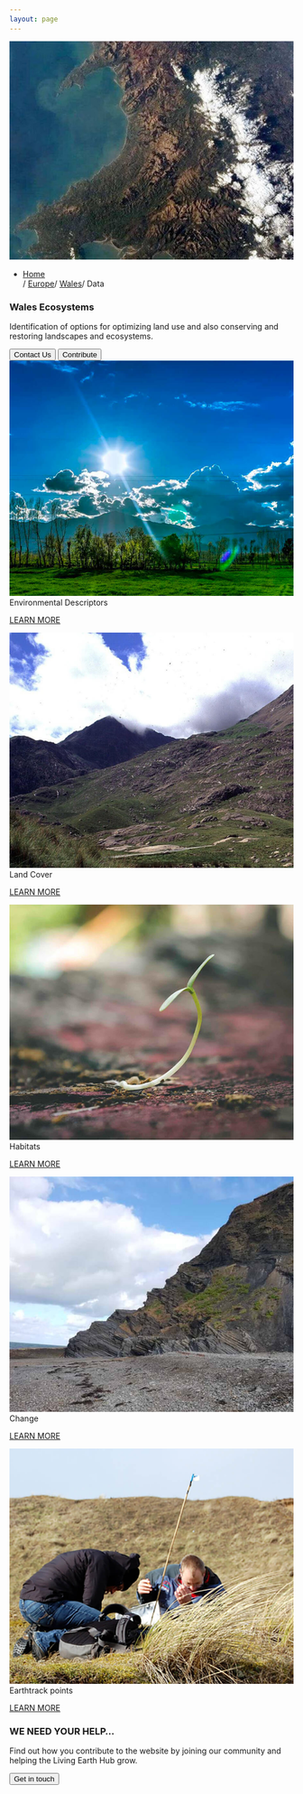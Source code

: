 ```yaml
---
layout: page
---
```


<!-- countryPage-image-section-Start -->
<div class="row country-page-main-section mb-80 mx-0">
    <div class="col-md-5 countryPage-background-color m-0 p-0">
        <div class="mx-md-5 d-flex flex-column h-100 main-content">
        </div>
    </div>
    <div class="col-md-7 m-0 p-0 position-relative">
        <div class="countrypage-img-layer"></div>
        <img class="countrypage-benner-img" src="/assets/img/heading/country.jpg" alt="countrypageMainImg">
    </div>
    <div class="dsc-country-page container">
        <div class="row text-white">
            <div class="col-12">
                <ul class="breadcrumbs list-unstyled d-flex">
                    <li class="breadcrumbs-item"><a href="/">Home</a></li><span class="separator1">/</span> <a href="/europe">Europe</a><span class="separator1">/</span> <a href="/europe/wales/">Wales</a><span class="separator1">/</span> Data
                </ul>
            </div>
        </div>
        <div class="row">
            <div class="dsc-countrypage-inner col-12 col-md-5">
                <h3 class="mb-3 mb-md-4 text-uppercase">Wales Ecosystems</h3>
                <p>Identification of options for optimizing land use and also conserving and restoring landscapes and ecosystems.</p>
            </div>
        </div>
        <div class="row">
            <div class="col-12">
                <button class="left-btn">Contact Us</button>
                <button class="right-btn">Contribute</button>
            </div>
        </div>
    </div>
</div>
<!-- countryPage-image-section-end -->

<!-- country-subpage-blog-start -->
<div class="container mt-80 mb-80 future-landscapes-main">
    <div class="row">
        <div class="col-12 col-sm-6 col-md-4 hover-zoomin">
            <a href="./environmental-descriptors"><img src="/assets/img/wales/environmental-descriptors.jpg" alt="Environmental Descriptors"></a>
            <div class="future-dsc">
                <div class="future-dsc-title">Environmental Descriptors</div>
                <p class="pt-2"><a href="./environmental-descriptors" class="learn-more-link">LEARN MORE</a></p>
            </div>
        </div>
        <div class="col-12 col-sm-6 col-md-4 hover-zoomin">
            <a href="./land-cover"><img src="/assets/img/wales/land-and-water.jpg" alt="Land Cover"></a>
            <div class="future-dsc">
                <div class="future-dsc-title">Land Cover</div>
                <p class="pt-2"><a href="./land-cover" class="learn-more-link">LEARN MORE</a></p>
            </div>
        </div>
        <div class="col-12 col-sm-6 col-md-4 hover-zoomin">
            <a href="#"><img src="/assets/img/wales/soil-acidity.jpg" alt="Land Cover"></a>
            <div class="future-dsc">
                <div class="future-dsc-title">Habitats</div>
                <p class="pt-2"><a href="#" class="learn-more-link">LEARN MORE</a></p>
            </div>
        </div>
        <div class="col-12 col-sm-6 col-md-4 hover-zoomin">
            <a href="#"><img src="/assets/img/wales/dem.jpg" alt="Change"></a>
            <div class="future-dsc">
                <div class="future-dsc-title">Change</div>
                <p class="pt-2"><a href="#" class="learn-more-link">LEARN MORE</a></p>
            </div>
        </div>
        <div class="col-12 col-sm-6 col-md-4 hover-zoomin">
            <a href="#"><img src="/assets/img/wales/ground-measurements.jpg" alt="Earthtrack points"></a>
            <div class="future-dsc">
                <div class="future-dsc-title">Earthtrack points</div>
                <p class="pt-2"><a href="#" class="learn-more-link">LEARN MORE</a></p>
            </div>
        </div>
    </div>
</div>
<!-- country-subpage-blog-end -->

<!-- get-in-section-Start -->
<div class="container mb-100">
    <div class="get-in-section-main">
        <div class="get-in-section-dsc">
            <h3>WE NEED YOUR HELP&hellip;</h3>
            <p>Find out how you contribute to the website by joining our community and helping the Living Earth Hub grow.</p>
        </div>
        <button type="button">Get in touch</button>
    </div>
</div>
<!-- get-in-section-End -->